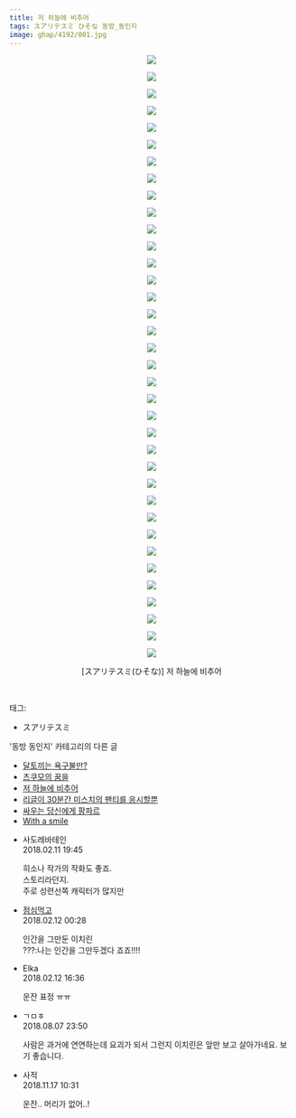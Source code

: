 ```yaml
---
title: 저 하늘에 비추어
tags: スアリテスミ ひそな 동방_동인지
image: ghap/4192/001.jpg
---
```

<div class="article">
<p style="text-align: center; clear: none; float: none;"><img src="{{ site.nasurl }}/ghap/4192/001.jpg"/></p>
<p style="text-align: center; clear: none; float: none;"><img src="{{ site.nasurl }}/ghap/4192/002.jpg"/></p>
<p style="text-align: center; clear: none; float: none;"><img src="{{ site.nasurl }}/ghap/4192/003.jpg"/></p>
<p style="text-align: center; clear: none; float: none;"><img src="{{ site.nasurl }}/ghap/4192/004.jpg"/></p>
<p style="text-align: center; clear: none; float: none;"><img src="{{ site.nasurl }}/ghap/4192/005.jpg"/></p>
<p style="text-align: center; clear: none; float: none;"><img src="{{ site.nasurl }}/ghap/4192/006.jpg"/></p>
<p style="text-align: center; clear: none; float: none;"><img src="{{ site.nasurl }}/ghap/4192/007.jpg"/></p>
<p style="text-align: center; clear: none; float: none;"><img src="{{ site.nasurl }}/ghap/4192/008.jpg"/></p>
<p style="text-align: center; clear: none; float: none;"><img src="{{ site.nasurl }}/ghap/4192/009.jpg"/></p>
<p style="text-align: center; clear: none; float: none;"><img src="{{ site.nasurl }}/ghap/4192/010.jpg"/></p>
<p style="text-align: center; clear: none; float: none;"><img src="{{ site.nasurl }}/ghap/4192/011.jpg"/></p>
<p style="text-align: center; clear: none; float: none;"><img src="{{ site.nasurl }}/ghap/4192/012.jpg"/></p>
<p style="text-align: center; clear: none; float: none;"><img src="{{ site.nasurl }}/ghap/4192/013.jpg"/></p>
<p style="text-align: center; clear: none; float: none;"><img src="{{ site.nasurl }}/ghap/4192/014.jpg"/></p>
<p style="text-align: center; clear: none; float: none;"><img src="{{ site.nasurl }}/ghap/4192/015.jpg"/></p>
<p style="text-align: center; clear: none; float: none;"><img src="{{ site.nasurl }}/ghap/4192/016.jpg"/></p>
<p style="text-align: center; clear: none; float: none;"><img src="{{ site.nasurl }}/ghap/4192/017.jpg"/></p>
<p style="text-align: center; clear: none; float: none;"><img src="{{ site.nasurl }}/ghap/4192/018.jpg"/></p>
<p style="text-align: center; clear: none; float: none;"><img src="{{ site.nasurl }}/ghap/4192/019.jpg"/></p>
<p style="text-align: center; clear: none; float: none;"><img src="{{ site.nasurl }}/ghap/4192/020.jpg"/></p>
<p style="text-align: center; clear: none; float: none;"><img src="{{ site.nasurl }}/ghap/4192/021.jpg"/></p>
<p style="text-align: center; clear: none; float: none;"><img src="{{ site.nasurl }}/ghap/4192/022.jpg"/></p>
<p style="text-align: center; clear: none; float: none;"><img src="{{ site.nasurl }}/ghap/4192/023.jpg"/></p>
<p style="text-align: center; clear: none; float: none;"><img src="{{ site.nasurl }}/ghap/4192/024.jpg"/></p>
<p style="text-align: center; clear: none; float: none;"><img src="{{ site.nasurl }}/ghap/4192/025.jpg"/></p>
<p style="text-align: center; clear: none; float: none;"><img src="{{ site.nasurl }}/ghap/4192/026.jpg"/></p>
<p style="text-align: center; clear: none; float: none;"><img src="{{ site.nasurl }}/ghap/4192/027.jpg"/></p>
<p style="text-align: center; clear: none; float: none;"><img src="{{ site.nasurl }}/ghap/4192/028.jpg"/></p>
<p style="text-align: center; clear: none; float: none;"><img src="{{ site.nasurl }}/ghap/4192/029.jpg"/></p>
<p style="text-align: center; clear: none; float: none;"><img src="{{ site.nasurl }}/ghap/4192/030.jpg"/></p>
<p style="text-align: center; clear: none; float: none;"><img src="{{ site.nasurl }}/ghap/4192/031.jpg"/></p>
<p style="text-align: center; clear: none; float: none;"><img src="{{ site.nasurl }}/ghap/4192/032.jpg"/></p>
<p style="text-align: center; clear: none; float: none;"><img src="{{ site.nasurl }}/ghap/4192/033.jpg"/></p>
<p style="text-align: center; clear: none; float: none;"><img src="{{ site.nasurl }}/ghap/4192/034.jpg"/></p>
<p style="text-align: center; clear: none; float: none;"><img src="{{ site.nasurl }}/ghap/4192/035.jpg"/></p>
<p style="text-align: center; clear: none; float: none;"><img src="{{ site.nasurl }}/ghap/4192/036.jpg"/></p>
<p style="text-align: center; clear: none; float: none;">[スアリテスミ(ひそな)] 저 하늘에 비추어</p>
<p><br/></p>
</div><div class="tagTrail">
<p>태그: </p>
<ul>
<li>スアリテスミ</li>
</ul>
</div><div class="another">
<p>'동방 동인지' 카테고리의 다른 글</p>
<ul>
<li><a href="/2018-02-20-ghap_4199">달토끼는 욕구불만?</a></li>
<li><a href="/2018-02-10-ghap_4193">츠쿠모의 꿈을</a></li>
<li><a href="/2018-02-10-ghap_4192">저 하늘에 비추어</a></li>
<li><a href="/2018-02-10-ghap_4190">리글이 30분간 미스치의 팬티를 응시할뿐</a></li>
<li><a href="/2018-02-10-ghap_4189">싸우는 당신에게 팡파르</a></li>
<li><a href="/2018-02-10-ghap_4188">With a smile</a></li>
</ul>
</div><div class="cb_module cb_fluid">
<div class="cb_wrt cb_profile">
<div class="comment">
<ul>
<li class="cb_thumb_off" id="comment15197490">
<div class="cb_comment_area">
<div class="cb_info_area">
<div class="cb_section">
<span class="cb_nick_name">사도레바테인</span>
</div>
<div class="cb_section">
<span class="cb_date">2018.02.11 19:45 </span>
</div>
</div>
<div class="cb_dsc_comment">
<p class="cb_dsc">
											히소나 작가의 작화도 좋죠.<br/>
스토리라던지.<br/>
주로 성련선쪽 캐릭터가 많지만
										</p>
</div>
</div></li>
<li class="cb_thumb_off" id="comment15197708">
<div class="cb_comment_area">
<div class="cb_info_area">
<div class="cb_section">
<span class="cb_nick_name"> <a href="http://jsvehw" onclick="return openLinkInNewWindow(this)">점심먹고</a></span>
</div>
<div class="cb_section">
<span class="cb_date">2018.02.12 00:28 </span>
</div>
</div>
<div class="cb_dsc_comment">
<p class="cb_dsc">
											인간을 그만둔 이치린<br/>
???:나는 인간을 그만두겠다 죠죠!!!!
										</p>
</div>
</div></li>
<li class="cb_thumb_off" id="comment15198145">
<div class="cb_comment_area">
<div class="cb_info_area">
<div class="cb_section">
<span class="cb_nick_name">Elka</span>
</div>
<div class="cb_section">
<span class="cb_date">2018.02.12 16:36 </span>
</div>
</div>
<div class="cb_dsc_comment">
<p class="cb_dsc">
											운잔 표정 ㅠㅠ
										</p>
</div>
</div></li>
<li class="cb_thumb_off" id="comment15302928">
<div class="cb_comment_area">
<div class="cb_info_area">
<div class="cb_section">
<span class="cb_nick_name">ㄱㅁㅎ</span>
</div>
<div class="cb_section">
<span class="cb_date">2018.08.07 23:50 </span>
</div>
</div>
<div class="cb_dsc_comment">
<p class="cb_dsc">
											사람은 과거에 연연하는데 요괴가 되서 그런지 이치린은 앞만 보고 살아가네요. 보기 좋습니다.
										</p>
</div>
</div></li>
<li class="cb_thumb_off" id="comment15374334">
<div class="cb_comment_area">
<div class="cb_info_area">
<div class="cb_section">
<span class="cb_nick_name">사적</span>
</div>
<div class="cb_section">
<span class="cb_date">2018.11.17 10:31 </span>
</div>
</div>
<div class="cb_dsc_comment">
<p class="cb_dsc">
											운잔.. 머리가 없어..!
										</p>
</div>
</div></li>
</ul>
</div>
</div><!-- commentList close -->
</div>